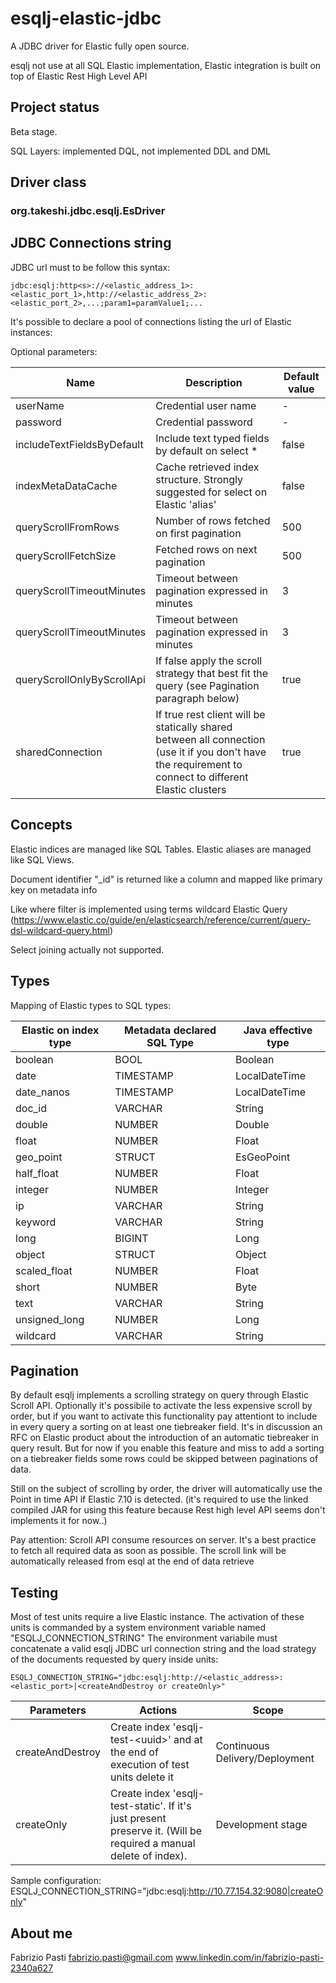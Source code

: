 # esqlj-elastic-jdbc
A JDBC driver for Elastic fully open source.

esqlj not use at all SQL Elastic implementation, Elastic integration is built on top of Elastic Rest High Level API

## Project status
Beta stage. 

SQL Layers: implemented DQL, not implemented DDL and DML

## Driver class

### org.takeshi.jdbc.esqlj.EsDriver

## JDBC Connections string

JDBC url must to be follow this syntax:

```
jdbc:esqlj:http<s>://<elastic_address_1>:<elastic_port_1>,http://<elastic_address_2>:<elastic_port_2>,...;param1=paramValue1;...
```
It's possible to declare a pool of connections listing the url of Elastic instances:

Optional parameters:

| Name | Description | Default value
|--- |--- |---
| userName | Credential user name | -
| password | Credential password | -
| includeTextFieldsByDefault | Include text typed fields by default on select * | false
| indexMetaDataCache | Cache retrieved index structure. Strongly suggested for select on Elastic 'alias' | false
| queryScrollFromRows | Number of rows fetched on first pagination | 500
| queryScrollFetchSize | Fetched rows on next pagination | 500
| queryScrollTimeoutMinutes | Timeout between pagination expressed in minutes | 3
| queryScrollTimeoutMinutes | Timeout between pagination expressed in minutes | 3
| queryScrollOnlyByScrollApi | If false apply the scroll strategy that best fit the query (see Pagination paragraph below) | true
| sharedConnection | If true rest client will be statically shared between all connection (use it if you don't have the requirement to connect to different Elastic clusters | true


## Concepts

Elastic indices are managed like SQL Tables.
Elastic aliases are managed like SQL Views. 

Document identifier "_id" is returned like a column and mapped like primary key on metadata info

Like where filter is implemented using terms wildcard Elastic Query (https://www.elastic.co/guide/en/elasticsearch/reference/current/query-dsl-wildcard-query.html)

Select joining actually not supported.



## Types

Mapping of Elastic types to SQL types:

| Elastic on index type | Metadata declared SQL Type | Java effective type 
|--- |--- |---
| boolean | BOOL | Boolean
| date  | TIMESTAMP | LocalDateTime
| date_nanos | TIMESTAMP | LocalDateTime
| doc_id | VARCHAR | String
| double | NUMBER | Double
| float | NUMBER | Float
| geo_point | STRUCT | EsGeoPoint
| half_float | NUMBER | Float
| integer | NUMBER | Integer
| ip | VARCHAR | String
| keyword | VARCHAR | String
| long | BIGINT | Long
| object | STRUCT | Object
| scaled_float | NUMBER | Float
| short | NUMBER | Byte
| text | VARCHAR | String
| unsigned_long | NUMBER | Long
| wildcard | VARCHAR | String

## Pagination

By default esqlj implements a scrolling strategy on query through Elastic Scroll API. Optionally it's possibile to activate the less expensive scroll by order, but if you want to activate this functionality pay attentiont to include in every query a sorting on at least one tiebreaker field.
It's in discussion an RFC on Elastic product about the introduction of an automatic tiebreaker in query result. But for now if you enable this feature and miss to add a sorting on a tiebreaker fields some rows could be skipped between paginations of data.

Still on the subject of scrolling by order, the driver will automatically use the Point in time API if Elastic 7.10 is detected. (it's required to use the linked compiled JAR for using this feature because Rest high level API seems don't implements it for now..)

Pay attention: Scroll API consume resources on server. It's a best practice to fetch all required data as soon as possible. The scroll link will be automatically released from esql at the end of data retrieve

## Testing
Most of test units require a live Elastic instance.
The activation of these units is commanded by a system environment variable named "ESQLJ_CONNECTION_STRING"
The environment variabile must concatenate a valid esqlj JDBC url connection string and the load strategy of the documents requested by query inside units:

```
ESQLJ_CONNECTION_STRING="jdbc:esqlj:http://<elastic_address>:<elastic_port>|<createAndDestroy or createOnly>"
```

| Parameters | Actions | Scope
|--- |--- |---
| createAndDestroy | Create index 'esqlj-test-\<uuid\>' and at the end of execution of test units delete it | Continuous Delivery/Deployment
| createOnly | Create index 'esqlj-test-static'. If it's just present preserve it. (Will be required a manual delete of index).| Development stage

Sample configuration:
ESQLJ_CONNECTION_STRING="jdbc:esqlj:http://10.77.154.32:9080|createOnly"

## About me
Fabrizio Pasti
fabrizio.pasti@gmail.com
www.linkedin.com/in/fabrizio-pasti-2340a627

